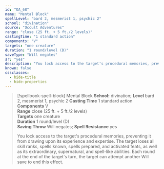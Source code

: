 ```yaml
---
id: "OA_68"
name: "Mental Block"
spellLevel: "bard 2, mesmerist 1, psychic 2"
school: "divination"
source: "Occult Adventures"
range: "close (25 ft. + 5 ft./2 levels)"
castingTime: "1 standard action"
components: "V"
targets: "one creature"
duration: "1 round/level (D)"
saveType: "Will negates"
sr: "yes"
description: "You lock access to the target's procedural memories, preventing it from drawing upon its experience and expertise. The target loses all skill ranks, spells known, spells prepared, and activated feats, as well as its extraordinary, supernatural, and spell-like abilities. Each round at the end of the target's turn, the target can attempt another Will save to end this effect."
known: false
cssclasses:
  - hide-title
  - hide-properties
---
```


> [!spellbook-spell-block] Mental Block
> **School:** divination; **Level** bard 2, mesmerist 1, psychic 2
> **Casting Time** 1 standard action  
> **Components** V  
> **Range** close (25 ft. + 5 ft./2 levels)  
> **Targets** one creature  
> **Duration** 1 round/level (D)  
> **Saving Throw** Will negates; **Spell Resistance** yes
> 
> You lock access to the target's procedural memories, preventing it from drawing upon its experience and expertise. The target loses all skill ranks, spells known, spells prepared, and activated feats, as well as its extraordinary, supernatural, and spell-like abilities. Each round at the end of the target's turn, the target can attempt another Will save to end this effect.